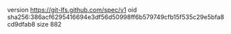 version https://git-lfs.github.com/spec/v1
oid sha256:386acf6295416694e3df56d50998ff6b579749cfb15f535c29e5bfa8cd9dfab8
size 882
